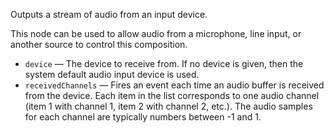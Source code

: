 Outputs a stream of audio from an input device. 

This node can be used to allow audio from a microphone, line input, or another source to control this composition.

   - `device` — The device to receive from. If no device is given, then the system default audio input device is used.
   - `receivedChannels` — Fires an event each time an audio buffer is received from the device.  Each item in the list corresponds to one audio channel (item 1 with channel 1, item 2 with channel 2, etc.).  The audio samples for each channel are typically numbers between -1 and 1. 
